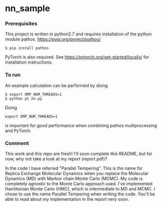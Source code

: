 # nn_sample

### Prerequisites

This project is written in python2.7 and requires installation of the python module pathos. https://pypi.org/project/pathos/
```
$ pip install pathos
```
PyTorch is also required. See https://pytorch.org/get-started/locally/ for installation instructions.

### To run
An example calculation can be performed by doing

```
$ export OMP_NUM_THREADS=1
$ python pt_nn.py
```

Doing 
```
export OMP_NUM_THREADS=1
```
is important for good performance when combining pathos multiprocessing and PyTorch.

### Comment

This work and this repo are fresh! I'll soon complete this README, but for now, why not take a look at my report (report.pdf)?

In the code I have referred "Parallel Tempering". This is the name for Replica Exchange Molecular Dynamics when you replace the Molecular Dynamics (MD) with Markov chain Monte Carlo (MCMC). My code is completely agnostic to the Monte Carlo approach used. I've implemented Hamiltonian Monte Carlo (HMC), which is intermediate to MD and MCMC. I chose to use the name Parallel Tempering when writing the code. You'll be able to read about my implementation in the report very soon.
